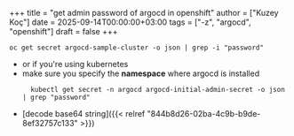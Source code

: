 +++
title = "get admin password of argocd in openshift"
author = ["Kuzey Koç"]
date = 2025-09-14T00:00:00+03:00
tags = ["-z", "argocd", "openshift"]
draft = false
+++

```shell
oc get secret argocd-sample-cluster -o json | grep -i "password"
```

-   or if you're using kubernetes
-   make sure you specify the **namespace** where argocd is installed
    ```shell
      kubectl get secret -n argocd argocd-initial-admin-secret -o json | grep "password"
    ```
-   [decode base64 string]({{< relref "844b8d26-02ba-4c9b-b9de-8ef32757c133" >}})
